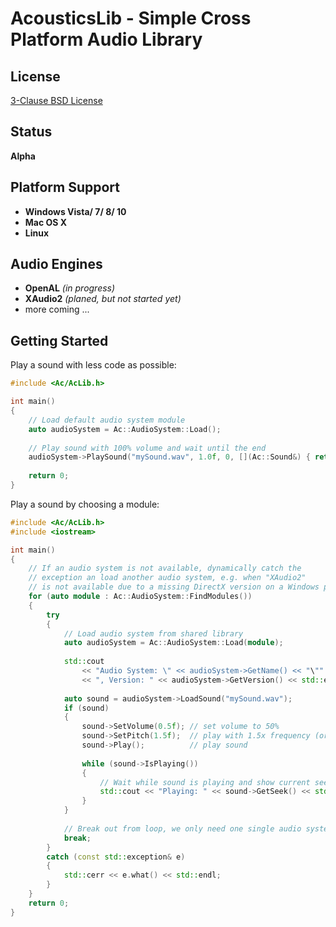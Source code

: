 AcousticsLib - Simple Cross Platform Audio Library
==================================================

License
-------

[3-Clause BSD License](https://github.com/LukasBanana/AcousticsLib/blob/master/LICENSE.txt)


Status
------

**Alpha**


Platform Support
----------------

* **Windows Vista/ 7/ 8/ 10**
* **Mac OS X**
* **Linux**


Audio Engines
-------------

* **OpenAL** *(in progress)*
* **XAudio2** *(planed, but not started yet)*
* more coming ...


Getting Started
---------------

Play a sound with less code as possible:

```cpp
#include <Ac/AcLib.h>

int main()
{
	// Load default audio system module
	auto audioSystem = Ac::AudioSystem::Load();
	
	// Play sound with 100% volume and wait until the end
	audioSystem->PlaySound("mySound.wav", 1.0f, 0, [](Ac::Sound&) { return true; });
	
	return 0;
}
```

Play a sound by choosing a module:

```cpp
#include <Ac/AcLib.h>
#include <iostream>

int main()
{
	// If an audio system is not available, dynamically catch the
	// exception an load another audio system, e.g. when "XAudio2"
	// is not available due to a missing DirectX version on a Windows platform.
	for (auto module : Ac::AudioSystem::FindModules())
	{
		try
		{
            // Load audio system from shared library
            auto audioSystem = Ac::AudioSystem::Load(module);
			
			std::cout
				<< "Audio System: \" << audioSystem->GetName() << "\""
				<< ", Version: " << audioSystem->GetVersion() << std::endl;
			
			auto sound = audioSystem->LoadSound("mySound.wav");
			if (sound)
			{
				sound->SetVolume(0.5f); // set volume to 50%
				sound->SetPitch(1.5f);  // play with 1.5x frequency (or speed)
				sound->Play();          // play sound
				
				while (sound->IsPlaying())
				{
					// Wait while sound is playing and show current seek position
					std::cout << "Playing: " << sound->GetSeek() << std::end;
				}
			}
			
			// Break out from loop, we only need one single audio system
			break;
		}
		catch (const std::exception& e)
		{
			std::cerr << e.what() << std::endl;
		}
	}
	return 0;
}
```


